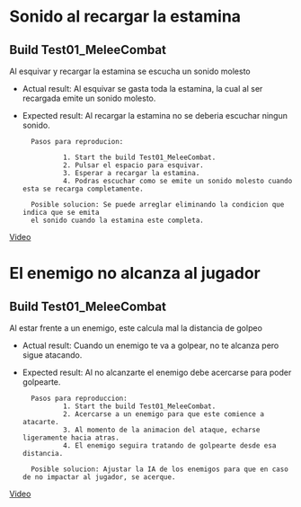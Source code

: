 # Sonido al recargar la estamina

## Build Test01_MeleeCombat

Al esquivar y recargar la estamina se escucha un sonido molesto

- Actual result: Al esquivar se gasta toda la estamina, la cual al ser recargada emite un sonido molesto.
- Expected result: Al recargar la estamina no se deberia escuchar ningun sonido.

        Pasos para reproducion:

                1. Start the build Test01_MeleeCombat.
                2. Pulsar el espacio para esquivar.
                3. Esperar a recargar la estamina.
                4. Podras escuchar como se emite un sonido molesto cuando esta se recarga completamente.
            
        Posible solucion: Se puede arreglar eliminando la condicion que indica que se emita
        el sonido cuando la estamina este completa.

[Video](https://drive.google.com/file/d/1tYRQULkLmr8n67NJq09A5mxpfnN3n42u/view?usp=drive_link)

# El enemigo no alcanza al jugador

## Build Test01_MeleeCombat

Al estar frente a un enemigo, este calcula mal la distancia de golpeo

- Actual result: Cuando un enemigo te va a golpear, no te alcanza pero sigue atacando.
- Expected result: Al no alcanzarte el enemigo debe acercarse para poder golpearte.

        Pasos para reproduccion:
                1. Start the build Test01_MeleeCombat.
                2. Acercarse a un enemigo para que este comience a atacarte.
                3. Al momento de la animacion del ataque, echarse ligeramente hacia atras.
                4. El enemigo seguira tratando de golpearte desde esa distancia.

        Posible solucion: Ajustar la IA de los enemigos para que en caso de no impactar al jugador, se acerque.

[Video](https://drive.google.com/file/d/1Ba1NbM3AWfqckh6_ZZZGF61huzC5StaC/view?usp=drive_link)